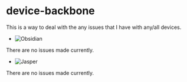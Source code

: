 # device-backbone
This is a way to deal with the any issues that I have with any/all devices.

- ![Obsidian](https://img.shields.io/badge/device-Obsidian-000000.svg)

There are no issues made currently.

- ![Jasper](https://img.shields.io/badge/device-Jasper-7F7F7F.svg)

There are no issues made currently.

